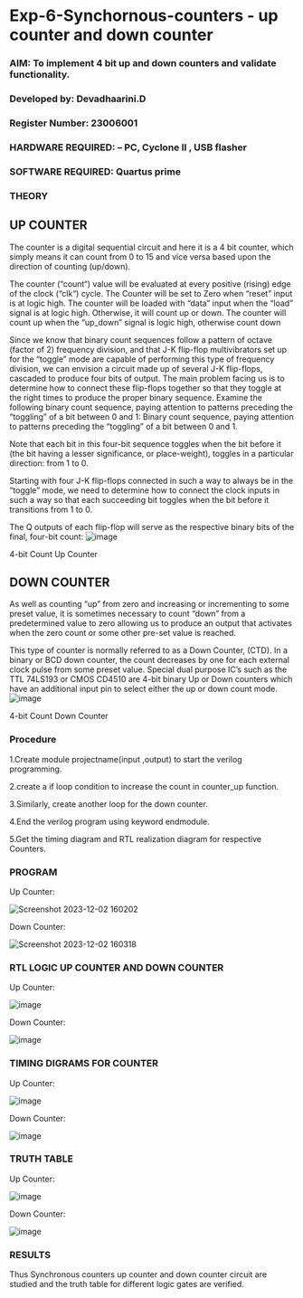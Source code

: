 # Exp-6-Synchornous-counters - up counter and down counter 
### AIM: To implement 4 bit up and down counters and validate  functionality.
### Developed by: Devadhaarini.D 
### Register Number: 23006001
### HARDWARE REQUIRED:  – PC, Cyclone II , USB flasher
### SOFTWARE REQUIRED:   Quartus prime
### THEORY 

## UP COUNTER 
The counter is a digital sequential circuit and here it is a 4 bit counter, which simply means it can count from 0 to 15 and vice versa based upon the direction of counting (up/down). 

The counter (“count“) value will be evaluated at every positive (rising) edge of the clock (“clk“) cycle.
The Counter will be set to Zero when “reset” input is at logic high.
The counter will be loaded with “data” input when the “load” signal is at logic high. Otherwise, it will count up or down.
The counter will count up when the “up_down” signal is logic high, otherwise count down

Since we know that binary count sequences follow a pattern of octave (factor of 2) frequency division, and that J-K flip-flop multivibrators set up for the “toggle” mode are capable of performing this type of frequency division, we can envision a circuit made up of several J-K flip-flops, cascaded to produce four bits of output.
The main problem facing us is to determine how to connect these flip-flops together so that they toggle at the right times to produce the proper binary sequence.
Examine the following binary count sequence, paying attention to patterns preceding the “toggling” of a bit between 0 and 1:
Binary count sequence, paying attention to patterns preceding the “toggling” of a bit between 0 and 1.

Note that each bit in this four-bit sequence toggles when the bit before it (the bit having a lesser significance, or place-weight), toggles in a particular direction: from 1 to 0.



 
 

Starting with four J-K flip-flops connected in such a way to always be in the “toggle” mode, we need to determine how to connect the clock inputs in such a way so that each succeeding bit toggles when the bit before it transitions from 1 to 0.

The Q outputs of each flip-flop will serve as the respective binary bits of the final, four-bit count:
![image](https://user-images.githubusercontent.com/36288975/169644758-b2f4339d-9532-40c5-af40-8f4f8c942e2c.png)

4-bit Count Up Counter 

## DOWN COUNTER 

As well as counting “up” from zero and increasing or incrementing to some preset value, it is sometimes necessary to count “down” from a predetermined value to zero allowing us to produce an output that activates when the zero count or some other pre-set value is reached.

This type of counter is normally referred to as a Down Counter, (CTD). In a binary or BCD down counter, the count decreases by one for each external clock pulse from some preset value. Special dual purpose IC’s such as the TTL 74LS193 or CMOS CD4510 are 4-bit binary Up or Down counters which have an additional input pin to select either the up or down count mode.
![image](https://user-images.githubusercontent.com/36288975/169644844-1a14e123-7228-4ed8-81a9-eb937dff4ac8.png)

4-bit Count Down Counter

### Procedure

1.Create module projectname(input ,output) to start the verilog programming.

2.create a if loop condition to increase the count in counter_up function.

3.Similarly, create another loop for the down counter.

4.End the verilog program using keyword endmodule.

5.Get the timing diagram and RTL realization diagram for respective Counters.

### PROGRAM 
Up Counter:

![Screenshot 2023-12-02 160202](https://github.com/Devadhaarini/Exp-7-Synchornous-counters-/assets/145796552/3bc74da1-1ef3-4954-9fd0-c0767b7ec710)


Down Counter:

![Screenshot 2023-12-02 160318](https://github.com/Devadhaarini/Exp-7-Synchornous-counters-/assets/145796552/853d00a0-2be9-4fee-8338-22a43dfb5ce8)

### RTL LOGIC UP COUNTER AND DOWN COUNTER  
Up Counter:

![image](https://github.com/Devadhaarini/Exp-7-Synchornous-counters-/assets/145796552/19cc452c-ab88-4ec7-ad6e-5821372bc57c)

Down Counter:

![image](https://github.com/Devadhaarini/Exp-7-Synchornous-counters-/assets/145796552/d0afa67b-eb5b-4226-a394-5f78880179da)

### TIMING DIGRAMS FOR COUNTER  
Up Counter:

![image](https://github.com/Devadhaarini/Exp-7-Synchornous-counters-/assets/145796552/15b79cf7-f0aa-4906-baf8-85ab26bfe33a)

Down Counter:

![image](https://github.com/Devadhaarini/Exp-7-Synchornous-counters-/assets/145796552/2f31596e-0191-478a-9366-082700a0df33)

### TRUTH TABLE 
Up Counter:

![image](https://github.com/Devadhaarini/Exp-7-Synchornous-counters-/assets/145796552/374219a9-1571-40d7-962e-b8b7135f82c9)

Down Counter:

![image](https://github.com/Devadhaarini/Exp-7-Synchornous-counters-/assets/145796552/bd8603a5-51ad-4c13-85b3-d439e7c9d1ee)

### RESULTS 
Thus Synchronous counters up counter and down counter circuit are studied and the truth table for different logic gates are verified.
